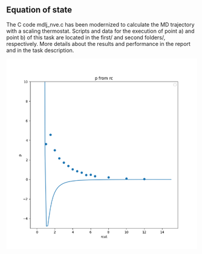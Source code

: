 ## Equation of state

The C code mdlj_nve.c has been modernized to calculate the MD trajectory with a scaling thermostat. Scripts and data for the execution of point a) and point b) of this task are located in the first/ and second folders/, respectively. More details about the results and performance in the report and in the task description.
<p align="center"> 
<img src="second/pcor.png" alt="Pressure difference with and without cutting and the curve is the theoretical dependence of the correction on rcut">
</p>
